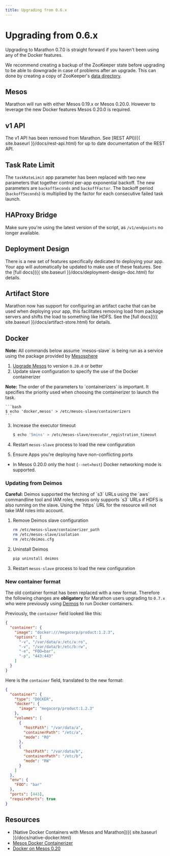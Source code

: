 ```yaml
---
title: Upgrading from 0.6.x
---
```


# Upgrading from 0.6.x
Upgrading to Marathon 0.7.0 is straight forward if you haven't been using 
any of the Docker features.

We recommend creating a backup of the ZooKeeper state before upgrading to be able to downgrade in case
of problems after an upgrade. This can done by creating a copy of ZooKeeper's [data directory](http://zookeeper.apache.org/doc/r3.1.2/zookeeperAdmin.html#The+Data+Directory).

## Mesos
Marathon will run with either Mesos 0.19.x or Mesos 0.20.0.  However to leverage
the new Docker features Mesos 0.20.0 is required.

## v1 API

The v1 API has been removed from Marathon. See [REST API]({{ site.baseurl }}/docs/rest-api.html) for up to
date documentation of the REST API.

## Task Rate Limit

The `taskRateLimit` app parameter has been replaced with two new parameters
that together control per-app exponential backoff.  The new parameters are
`backoffSeconds` and  `backoffFactor`.  The backoff period (`backoffSeconds`)
is multiplied by the factor for each consecutive failed task launch.

## HAProxy Bridge

Make sure you're using the latest version of the script, as `/v1/endpoints`
no longer available.

## Deployment Design

There is a new set of features specifically dedicated to deploying your app.
Your app will automatically be updated to make use of these features.
See the [full docs]({{ site.baseurl }}/docs/deployment-design-doc.html) for details.

## Artifact Store

Marathon now has support for configuring an artifact cache that can be used 
when deploying your app, this facilitates removing load from package servers
and shifts the load to something like HDFS.
See the [full docs]({{ site.baseurl }}/docs/artifact-store.html) for details.

## Docker

  <div class="alert alert-info">
    <strong>Note:</strong> All commands below assume `mesos-slave` is being run
    as a service using the package provided by 
    <a href="https://mesosphere.io/2014/07/17/mesosphere-package-repositories/">Mesosphere</a>
  </div>

1. [Upgrade Mesos](http://mesos.apache.org/documentation/latest/upgrades/) to version `0.20.0` or better
2. Update slave configuration to specify the use of the Docker containerizer
  <div class="alert alert-info">
    <strong>Note:</strong> The order of the parameters to `containerizers` is important. 
    It specifies the priority used when choosing the containerizer to launch
    the task.
  </div>

    ```bash
    $ echo 'docker,mesos' > /etc/mesos-slave/containerizers
    ```

3. Increase the executor timeout

    ```bash
    $ echo '5mins' > /etc/mesos-slave/executor_registration_timeout
    ```

4. Restart `mesos-slave` process to load the new configuration

5. Ensure Apps you're deploying have non-conflicting ports
  * In Mesos 0.20.0 only the host (`--net=host`) Docker networking mode is supported.


### Updating from Deimos

  <div class="alert alert-warning">
    <strong>Careful:</strong> Deimos supported the fetching of `s3` URLs using the
    `aws` commandline tool and IAM roles, mesos only supports `s3` URLs if HDFS 
    is also running on the slave. Using the `https` URL for the resource will not
    take IAM roles into account.
  </div>

1. Remove Deimos slave configuration

    ```bash
    rm /etc/mesos-slave/containerizer_path
    rm /etc/mesos-slave/isolation
    rm /etc/deimos.cfg
    ```
    
2. Uninstall Deimos
  
    ```bash
    pip uninstall deimos
    ```
  
3. Restart `mesos-slave` process to load the new configuration


### New container format

The old container format has been replaced with a new format.
Therefore the following changes are **obligatory** for Marathon users
upgrading to `0.7.x` who were previously using
[Deimos](https://github.com/mesosphere/deimos) to run Docker containers.

Previously, the `container` field looked like this:

```json
{
  "container": {
    "image": "docker:///megacorp/product:1.2.3",
    "options": [
      "-v", "/var/data/a:/etc/a:ro",
      "-v", "/var/data/b:/etc/b:rw",
      "-e", "FOO=bar",
      "-p", "443:443"
    ]
  }
}
```

Here is the `container` field, translated to the new format:

```json
{
  "container": {
    "type": "DOCKER",
    "docker": {
      "image": "megacorp/product:1.2.3"
    },
    "volumes": [
      {
        "hostPath": "/var/data/a",
        "containerPath": "/etc/a",
        "mode": "RO"
      },
      {
        "hostPath": "/var/data/b",
        "containerPath": "/etc/b",
        "mode": "RW"
      }
    ]
  },
  "env": {
    "FOO": "bar"
  },
  "ports": [443],
  "requirePorts": true
}
```

## Resources

- [Native Docker Containers with Mesos and Marathon]({{ site.baseurl }}/docs/native-docker.html)
- [Mesos Docker Containerizer](http://mesos.apache.org/documentation/latest/docker-containerizer/)
- [Docker on Mesos 0.20](http://tnachen.wordpress.com/2014/08/19/docker-in-mesos-0-20/)
